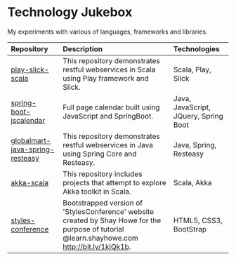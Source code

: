 # Technology Jukebox
My experiments with various of languages, frameworks and libraries.

|Repository|Description|Technologies|
|:---------|:----------|:-----------|
|[play-slick-scala](https://github.com/codingkapoor/play-slick-scala)|This repository demonstrates restful webservices in Scala using Play framework and Slick.|Scala, Play, Slick|
|[spring-boot-jscalendar](https://github.com/codingkapoor/spring-boot-jscalendar)|Full page calendar built using JavaScript and SpringBoot.|Java, JavaScript, JQuery, Spring Boot|
|[globalmart-java-spring-resteasy](https://github.com/codingkapoor/globalmart-java-spring-resteasy)|This repository demonstrates restful webservices in Java using Spring Core and Resteasy.|Java, Spring, Resteasy|
|[akka-scala](https://github.com/codingkapoor/akka-scala)|This repository includes projects that attempt to explore Akka toolkit in Scala.|Scala, Akka|
|[styles-conference](https://github.com/codingkapoor/styles-conference)|Bootstrapped version of 'StylesConference' website created by Shay Howe for the purpose of tutorial @learn.shayhowe.com http://bit.ly/1kjQk1b.|HTML5, CSS3, BootStrap|
